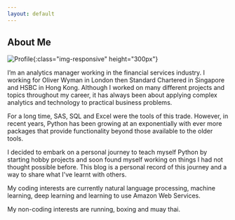 ```yaml
---
layout: default
---
```


  <h2>About Me</h2>
  
![Profile]({{site.url}}/assets/profile.jpg){:class="img-responsive" height="300px"}

  I’m an analytics manager working in the financial services industry. I working for Oliver Wyman in London then Standard Chartered in Singapore and HSBC in Hong Kong. Although I worked on many different projects and topics throughout my career, it has always been about applying complex analytics and technology to practical business problems. 
  
  For a long time, SAS, SQL and Excel were the tools of this trade. However, in recent years, Python has been growing at an exponentially with ever more packages that provide functionality beyond those available to the older tools. 
  
  I decided to embark on a personal journey to teach myself Python by starting hobby projects and soon found myself working on things I had not thought possible before. This blog is a personal record of this journey and a way to share what I've learnt with others.
  
  My coding interests are currently natural language processing, machine learning, deep learning and learning to use Amazon Web Services.
  
  My non-coding interests are running, boxing and muay thai.
  
  
  
